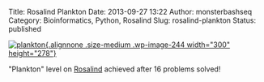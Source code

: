 Title: Rosalind Plankton
Date: 2013-09-27 13:22
Author: monsterbashseq
Category: Bioinformatics, Python, Rosalind
Slug: rosalind-plankton
Status: published

[![plankton](http://monsterbashseq.files.wordpress.com/2013/09/plankton.png?w=300){.alignnone
.size-medium .wp-image-244 width="300"
height="278"}](http://monsterbashseq.files.wordpress.com/2013/09/plankton.png)

"Plankton" level on [Rosalind](http://rosalind.info/users/johnsolk/)
achieved after 16 problems solved!
